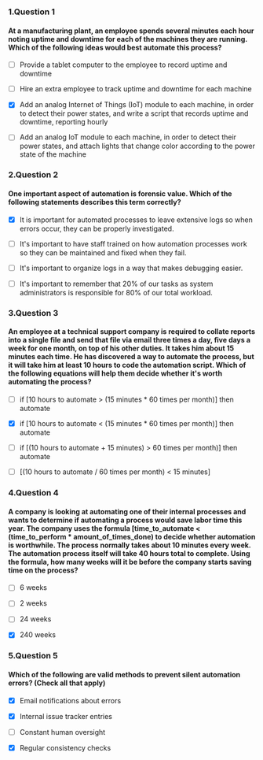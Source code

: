 ### 1.Question 1
#### At a manufacturing plant, an employee spends several minutes each hour noting uptime and downtime for each of the machines they are running. Which of the following ideas would best automate this process?

- [ ] Provide a tablet computer to the employee to record uptime and downtime

- [ ] Hire an extra employee to track uptime and downtime for each machine

- [x] Add an analog Internet of Things (IoT) module to each machine, in order to detect their power states, and write a script that records uptime and downtime, reporting hourly

- [ ] Add an analog IoT module to each machine, in order to detect their power states, and attach lights that change color according to the power state of the machine

### 2.Question 2
#### One important aspect of automation is forensic value. Which of the following statements describes this term correctly?

- [x] It is important for automated processes to leave extensive logs so when errors occur, they can be properly investigated.

- [ ] It's important to have staff trained on how automation processes work so they can be maintained and fixed when they fail.

- [ ] It's important to organize logs in a way that makes debugging easier.

- [ ] It's important to remember that 20% of our tasks as system administrators is responsible for 80% of our total workload.

### 3.Question 3
#### An employee at a technical support company is required to collate reports into a single file and send that file via email three times a day, five days a week for one month, on top of his other duties. It takes him about 15 minutes each time. He has discovered a way to automate the process, but it will take him at least 10 hours to code the automation script. Which of the following equations will help them decide whether it's worth automating the process?

- [ ] if [10 hours to automate > (15 minutes * 60 times per month)] then automate

- [x] if [10 hours to automate < (15 minutes * 60 times per month)] then automate

- [ ] if [(10 hours to automate + 15 minutes) > 60 times per month)] then automate

- [ ] [(10 hours to automate / 60 times per month) < 15 minutes]

### 4.Question 4
#### A company is looking at automating one of their internal processes and wants to determine if automating a process would save labor time this year. The company uses the formula [time_to_automate < (time_to_perform * amount_of_times_done) to decide whether automation is worthwhile. The process normally takes about 10 minutes every week. The automation process itself will take 40 hours total to complete. Using the formula, how many weeks will it be before the company starts saving time on the process?

- [ ] 6 weeks

- [ ] 2 weeks

- [ ] 24 weeks

- [x] 240 weeks

### 5.Question 5
#### Which of the following are valid methods to prevent silent automation errors? (Check all that apply)

- [x] Email notifications about errors

- [x] Internal issue tracker entries

- [ ] Constant human oversight

- [x] Regular consistency checks
